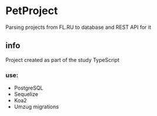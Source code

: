 # PetProject

Parsing projects from FL.RU to database and REST API for it

## info

Project created as part of the study TypeScript

### use:
* PostgreSQL
* Sequelize
* Koa2
* Umzug migrations
